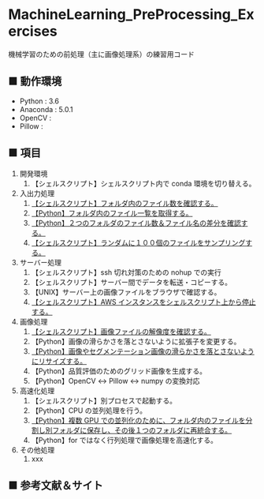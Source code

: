 # MachineLearning_PreProcessing_Exercises
機械学習のための前処理（主に画像処理系）の練習用コード

## ■ 動作環境

- Python : 3.6
- Anaconda : 5.0.1
- OpenCV : 
- Pillow :

## ■ 項目

1. 開発環境
    1. 【シェルスクリプト】シェルスクリプト内で conda 環境を切り替える。
1. 入出力処理
    1. [【シェルスクリプト】フォルダ内のファイル数を確認する。](https://github.com/Yagami360/MachineLearning_PreProcessing_Exercises/tree/master/io_processing/2)
    1. [【Python】フォルダ内のファイル一覧を取得する。](https://github.com/Yagami360/MachineLearning_PreProcessing_Exercises/tree/master/io_processing/1)
    1. [【Python】２つのフォルダのファイル数＆ファイル名の差分を確認する。](https://github.com/Yagami360/MachineLearning_PreProcessing_Exercises/tree/master/io_processing/3)
    1. [【シェルスクリプト】ランダムに１００個のファイルをサンプリングする。](https://github.com/Yagami360/MachineLearning_PreProcessing_Exercises/tree/master/io_processing/4)
1. サーバー処理
    1. 【シェルスクリプト】ssh 切れ対策のための nohup での実行
    1. 【シェルスクリプト】サーバー間でデータを転送・コピーする。
    1. 【UNIX】サーバー上の画像ファイルをブラウザで確認する。
    1. [【シェルスクリプト】AWS インスタンスをシェルスクリプト上から停止する。](https://github.com/Yagami360/MachineLearning_PreProcessing_Exercises/tree/master/server_processing/1)
1. 画像処理
    1. [【シェルスクリプト】画像ファイルの解像度を確認する。](https://github.com/Yagami360/MachineLearning_PreProcessing_Exercises/tree/master/image_processing/1)
    1. 【Python】画像の滑らかさを落とさないように拡張子を変更する。
    1. [【Python】画像やセグメンテーション画像の滑らかさを落とさないようにリサイズする。](https://github.com/Yagami360/MachineLearning_PreProcessing_Exercises/tree/master/image_processing/2)
    1. 【Python】品質評価のためのグリッド画像を生成する。
    1. 【Python】OpenCV ↔ Pillow ↔ numpy の変換対応
1. 高速化処理
    1. 【シェルスクリプト】別プロセスで起動する。
    1. 【Python】CPU の並列処理を行う。
    1. [【Python】複数 GPU での並列化のために、フォルダ内のファイルを分割し別フォルダに保存し、その後１つのフォルダに再統合する。](https://github.com/Yagami360/MachineLearning_PreProcessing_Exercises/tree/master/acceleration_processing/1)
    1. 【Python】for ではなく行列処理で画像処理を高速化する。
1. その他処理
    1. xxx

## ■ 参考文献＆サイト
